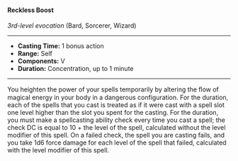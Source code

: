 #### Reckless Boost
*3rd-level evocation* (Bard, Sorcerer, Wizard)
___
- **Casting Time:** 1 bonus action
- **Range:** Self
- **Components:** V
- **Duration:** Concentration, up to 1 minute
---
You heighten the power of your spells temporarily by altering the ﬂow of magical energy in your body in a dangerous configuration. For the duration, each of the spells that you cast is treated as if it were cast with a spell slot one level higher than the slot you spent for the casting. For the duration, you must make a spellcasting ability check every time you cast a spell; the check DC is equal to 10 + the level of the spell, calculated without the level modifier of this spell. On a failed check, the spell you are casting fails, and you take 1d6 force damage for each level of the spell that failed, calculated with the level modifier of this spell.
